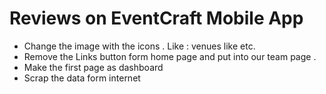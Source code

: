 # Reviews on EventCraft Mobile App
- Change the image with the icons . Like : venues like etc.
- Remove the Links button form home page and put into our team page .
- Make the first page as dashboard
- Scrap the data form internet
